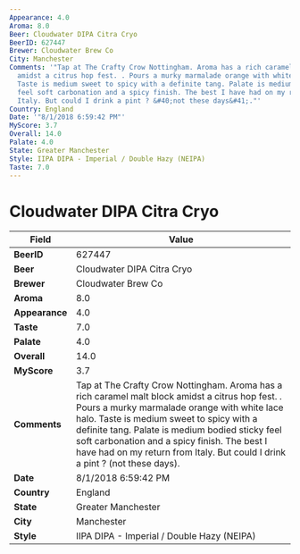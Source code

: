 ```yaml
---
Appearance: 4.0
Aroma: 8.0
Beer: Cloudwater DIPA Citra Cryo
BeerID: 627447
Brewer: Cloudwater Brew Co
City: Manchester
Comments: '"Tap at The Crafty Crow Nottingham. Aroma has a rich caramel malt block
  amidst a citrus hop fest. . Pours a murky marmalade orange with white lace halo.
  Taste is medium sweet to spicy with a definite tang. Palate is medium bodied sticky
  feel soft carbonation and a spicy finish. The best I have had on my return from
  Italy. But could I drink a pint ? &#40;not these days&#41;."'
Country: England
Date: '"8/1/2018 6:59:42 PM"'
MyScore: 3.7
Overall: 14.0
Palate: 4.0
State: Greater Manchester
Style: IIPA DIPA - Imperial / Double Hazy (NEIPA)
Taste: 7.0
---
```


# Cloudwater DIPA Citra Cryo

| Field         | Value |
|---------------|-------|
| **BeerID** | 627447 |
| **Beer** | Cloudwater DIPA Citra Cryo |
| **Brewer** | Cloudwater Brew Co |
| **Aroma** | 8.0 |
| **Appearance** | 4.0 |
| **Taste** | 7.0 |
| **Palate** | 4.0 |
| **Overall** | 14.0 |
| **MyScore** | 3.7 |
| **Comments** | Tap at The Crafty Crow Nottingham. Aroma has a rich caramel malt block amidst a citrus hop fest. . Pours a murky marmalade orange with white lace halo. Taste is medium sweet to spicy with a definite tang. Palate is medium bodied sticky feel soft carbonation and a spicy finish. The best I have had on my return from Italy. But could I drink a pint ? &#40;not these days&#41;. |
| **Date** | 8/1/2018 6:59:42 PM |
| **Country** | England |
| **State** | Greater Manchester |
| **City** | Manchester |
| **Style** | IIPA DIPA - Imperial / Double Hazy (NEIPA) |

